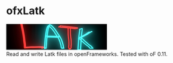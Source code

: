 # ofxLatk
<img src="ofxaddons_thumbnail.png"><br>
Read and write Latk files in openFrameworks.
Tested with oF 0.11.
